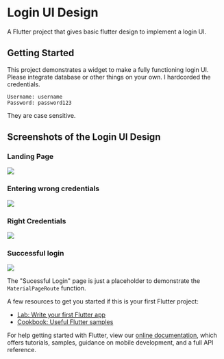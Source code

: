 # Login UI Design

A Flutter project that gives basic flutter design to implement a login UI.

## Getting Started

This project demonstrates a widget to make a fully functioning login UI.\
Please integrate database or other things on your own. I hardcorded the credentials.
```
Username: username
Password: password123
```
They are case sensitive.

## Screenshots of the Login UI Design

### Landing Page

<p align="left"><img src="https://github.com/0xcabrex/login_ui/blob/master/github_assets/ui.jpg" /></p>

### Entering wrong credentials

<p align="left"><img src="https://github.com/0xcabrex/login_ui/blob/master/github_assets/wrong_creds.jpg" /></p>

### Right Credentials

<p align="left"><img src="https://github.com/0xcabrex/login_ui/blob/master/github_assets/right_creds.jpg" /></p>

### Successful login

<p align="left"><img src="https://github.com/0xcabrex/login_ui/blob/master/github_assets/successful_login.jpg" /></p>

The "Sucessful Login" page is just a placeholder to demonstrate the `MaterialPageRoute` function.

A few resources to get you started if this is your first Flutter project:

- [Lab: Write your first Flutter app](https://flutter.dev/docs/get-started/codelab)
- [Cookbook: Useful Flutter samples](https://flutter.dev/docs/cookbook)

For help getting started with Flutter, view our
[online documentation](https://flutter.dev/docs), which offers tutorials,
samples, guidance on mobile development, and a full API reference.
